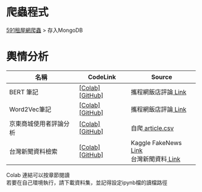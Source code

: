 # 爬蟲程式
[591租屋網爬蟲](https://github.com/gysdnow/NLPWorks/tree/master/rent591) > 存入MongoDB
# 輿情分析


|名稱|CodeLink|Source|
|-|-|-|
|BERT 筆記|[[Colab]](https://colab.research.google.com/drive/1BFtNmEfO-AsWm-pbhvu9XOC0Rp-rMaNB?authuser=3#scrollTo=elSNeLcGcN29) [[GitHub]](https://github.com/gysdnow/NLPWorks/blob/master/BERTForClassification.ipynb)|攜程網飯店評論[ Link](https://github.com/SophonPlus/ChineseNlpCorpus/blob/master/datasets/ChnSentiCorp_htl_all/intro.ipynb)|
|Word2Vec筆記|[[Colab]](https://colab.research.google.com/drive/1Cv-5PVvlx7Fu2misvUZiLhRTUNW9o0zr?authuser=3#scrollTo=na-E5VyVZIoZ) [[GitHub]](https://github.com/gysdnow/NLPWorks/blob/master/WordsProcessing.ipynb)|攜程網飯店評論[ Link](https://github.com/SophonPlus/ChineseNlpCorpus/blob/master/datasets/ChnSentiCorp_htl_all/intro.ipynb)|
|京東商城使用者評論分析|[[Colab]](https://colab.research.google.com/drive/1TRVV1PNaQiQyGOddOAEbya6oJPKfIeWr?authuser=3#scrollTo=tyPNV3y91a-r) [[GitHub]](https://github.com/gysdnow/NLPWorks/blob/master/JingDongAnalysis.ipynb)|自爬[ article.csv](https://github.com/gysdnow/NLPWorks/blob/master/article.csv)|
|台灣新聞資料檢索|[[Colab]](https://colab.research.google.com/drive/1XXbtvBcXB1AyLbqHMAQRDGXeEbAGffQW?authuser=3#scrollTo=JdnEfE_7ikYu) [[GitHub]](https://github.com/gysdnow/NLPWorks/blob/master/DocumentRetrival.ipynb)|Kaggle FakeNews[ Link](https://www.kaggle.com/c/fake-news-pair-classification-challenge/data)<br />台灣新聞資料[ Link](https://github.com/gysdnow/NLPWorks/blob/master/Newstrain.csv)|

Colab 連結可以按章節閱讀<br />
若要在自己環境執行，請下載資料集，並記得設定ipynb檔的讀檔路徑

